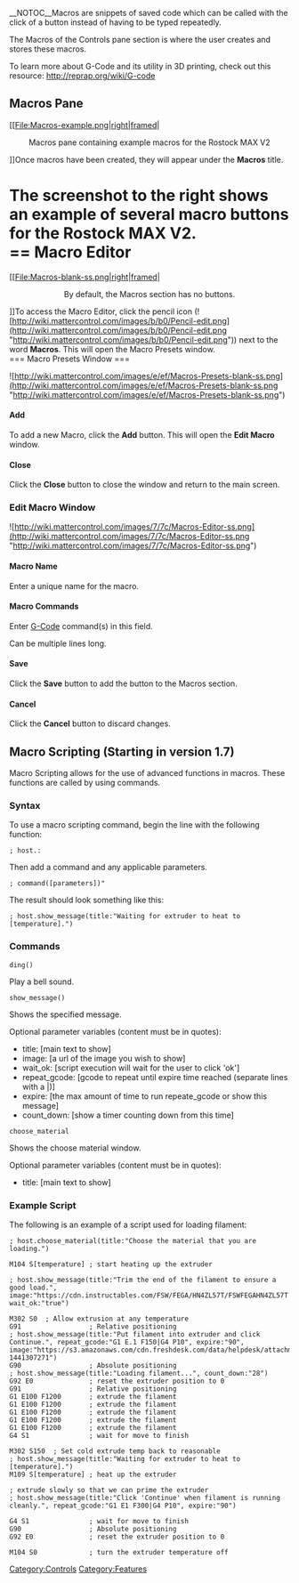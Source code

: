 \_\_NOTOC\_\_Macros are snippets of saved code which can be called with
the click of a button instead of having to be typed repeatedly.

The Macros of the Controls pane section is where the user creates and
stores these macros.

To learn more about G-Code and its utility in 3D printing, check out
this resource:
<http://reprap.org/wiki/G-code>

## Macros Pane

\[\[[File:Macros-example.png|right|framed](File:Macros-example.png%7Cright%7Cframed)|

<center>

Macros pane containing example macros for the Rostock MAX V2

</center>

\]\]Once macros have been created, they will appear under the **Macros**
title.

The screenshot to the right shows an example of several macro buttons
for the Rostock MAX V2.  
\== Macro Editor
==

\[\[[File:Macros-blank-ss.png|right|framed](File:Macros-blank-ss.png%7Cright%7Cframed)|

<center>

By default, the Macros section has no buttons.

</center>

\]\]To access the Macro Editor, click the pencil icon
(![http://wiki.mattercontrol.com/images/b/b0/Pencil-edit.png](http://wiki.mattercontrol.com/images/b/b0/Pencil-edit.png "http://wiki.mattercontrol.com/images/b/b0/Pencil-edit.png")) next to the word
**Macros**. This will open the Macro Presets window.  
\=== Macro Presets Window ===

![http://wiki.mattercontrol.com/images/e/ef/Macros-Presets-blank-ss.png](http://wiki.mattercontrol.com/images/e/ef/Macros-Presets-blank-ss.png
"http://wiki.mattercontrol.com/images/e/ef/Macros-Presets-blank-ss.png")

#### Add

To add a new Macro, click the **Add** button. This will open the **Edit
Macro** window.

#### Close

Click the **Close** button to close the window and return to the main
screen.

### Edit Macro Window

![http://wiki.mattercontrol.com/images/7/7c/Macros-Editor-ss.png](http://wiki.mattercontrol.com/images/7/7c/Macros-Editor-ss.png "http://wiki.mattercontrol.com/images/7/7c/Macros-Editor-ss.png")

#### Macro Name

Enter a unique name for the macro.

#### Macro Commands

Enter [G-Code](G-Code "wikilink") command(s) in this field.

Can be multiple lines long.

#### Save

Click the **Save** button to add the button to the Macros section.

#### Cancel

Click the **Cancel** button to discard changes.

## Macro Scripting (Starting in version 1.7)

Macro Scripting allows for the use of advanced functions in macros.
These functions are called by using commands.

### Syntax

To use a macro scripting command, begin the line with the following
function:

`; host.:`

Then add a command and any applicable parameters.

`; command([parameters])"`

The result should look something like this:

`; host.show_message(title:"Waiting for extruder to heat to
[temperature].")`

### Commands

`ding()`

Play a bell sound.

`show_message()`

Shows the specified message.

Optional parameter variables (content must be in quotes):

  - title: \[main text to show\]
  - image: \[a url of the image you wish to show\]
  - wait\_ok: \[script execution will wait for the user to click 'ok'\]
  - repeat\_gcode: \[gcode to repeat until expire time reached (separate
    lines with a |)\]
  - expire: \[the max amount of time to run repeate\_gcode or show this
    message\]
  - count\_down: \[show a timer counting down from this time\]

`choose_material`

Shows the choose material window.

Optional parameter variables (content must be in quotes):

  - title: \[main text to show\]

### Example Script

The following is an example of a script used for loading
    filament:

    ; host.choose_material(title:"Choose the material that you are loading.")
    
    M104 S[temperature] ; start heating up the extruder
    
    ; host.show_message(title:"Trim the end of the filament to ensure a good load.", image:"https://cdn.instructables.com/FSW/FEGA/HN4ZL57T/FSWFEGAHN4ZL57T.MEDIUM.jpg", wait_ok:"true")
    
    M302 S0  ; Allow extrusion at any temperature
    G91                 ; Relative positioning
    ; host.show_message(title:"Put filament into extruder and click Continue.", repeat_gcode:"G1 E.1 F150|G4 P10", expire:"90", image:"https://s3.amazonaws.com/cdn.freshdesk.com/data/helpdesk/attachments/production/5035400628/original/20150903_115628.jpg?1441307271")
    G90                 ; Absolute positioning
    ; host.show_message(title:"Loading filament...", count_down:"28")
    G92 E0              ; reset the extruder position to 0
    G91                 ; Relative positioning
    G1 E100 F1200       ; extrude the filament 
    G1 E100 F1200       ; extrude the filament 
    G1 E100 F1200       ; extrude the filament 
    G1 E100 F1200       ; extrude the filament 
    G1 E100 F1200       ; extrude the filament 
    G4 S1               ; wait for move to finish
    
    M302 S150  ; Set cold extrude temp back to reasonable
    ; host.show_message(title:"Waiting for extruder to heat to [temperature].")
    M109 S[temperature] ; heat up the extruder
    
    ; extrude slowly so that we can prime the extruder
    ; host.show_message(title:"Click 'Continue' when filament is running cleanly.", repeat_gcode:"G1 E1 F300|G4 P10", expire:"90")
    
    G4 S1               ; wait for move to finish
    G90                 ; Absolute positioning
    G92 E0              ; reset the extruder position to 0
    
    M104 S0             ; turn the extruder temperature off

[Category:Controls](Category:Controls "wikilink")
[Category:Features](Category:Features "wikilink")

